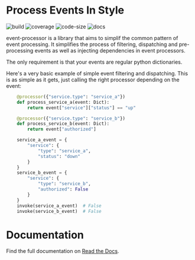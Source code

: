 # Process Events In Style

![build](https://img.shields.io/github/checks-status/marier-nico/event-processor/main)
![coverage](https://img.shields.io/codecov/c/github/marier-nico/event-processor?token=RELUVFBJHX)
![code-size](https://img.shields.io/github/languages/code-size/marier-nico/event-processor)
![docs](https://readthedocs.org/projects/event-processor/badge/?version=latest)

event-processor is a library that aims to simplif the common pattern of event processing. It simplifies the process of
filtering, dispatching and pre-processing events as well as injecting dependencies in event processors.

The only requirement is that your events are regular python dictionaries.

Here's a very basic example of simple event filtering and dispatching. This is as simple as it gets, just calling the
right processor depending on the event:

```python
    @processor({"service.type": "service_a"})
    def process_service_a(event: Dict):
        return event["service"]["status"] == "up"

    @processor({"service.type": "service_b"})
    def process_service_b(event: Dict):
        return event["authorized"]

    service_a_event = {
        "service": {
            "type": "service_a",
            "status": "down"
        }
    }
    service_b_event = {
        "service": {
            "type": "service_b",
            "authorized": False
        }
    }
    invoke(service_a_event)  # False
    invoke(service_b_event)  # False
```

# Documentation

Find the full documentation on [Read the Docs](https://event-processor.readthedocs.io/).
